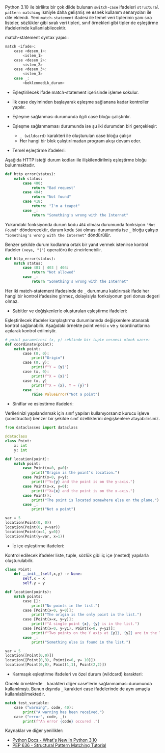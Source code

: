 Python 3.10 ile birlikte bir çok dilde bulunan `switch-case` ifadeleri `structural pattern matching` ismiyle daha gelişmiş ve esnek kullanım senaryoları ile dile eklendi. Yeni `match-statement` ifadesi ile temel veri tiplerinin yanı sıra listeler, sözlükler gibi sıralı veri tipleri, sınıf örnekleri gibi tipler de eşleştirme ifadelerinde kullanılabilecektir.

match-statement syntax yapısı:

```py
match <ifade>:
    case <desen_1>:
        <islem_1>
    case <desen_2>:
        <islem_2>
    case <desen_3>:
        <islem_3>
    case _:
        <beklenmedik_durum>
```

- Eşleştirilecek ifade match-statement içerisinde işleme sokulur.
- İlk case deyiminden başlayarak eşleşme sağlanana kadar kontroller yapılır.
- Eşleşme sağlanması durumunda ilgili case bloğu çalıştırılır.
- Eşleşme sağlanmaması durumunda ise şu iki durumdan biri gerçekleşir:
  - `_ (wildcard)` karakteri ile oluşturulan case bloğu çalışır
  - Her hangi bir blok çalıştırılmadan program akışı devam eder.

- Temel eşleştirme ifadeleri:

Aşağıda HTTP isteği durum kodları ile ilişkilendirilmiş eşleştirme bloğu bulunmaktadır.

```py
def http_error(status):
    match status:
        case 400:
            return "Bad request"
        case 404:
            return "Not found"
        case 418:
            return: "I'm a teapot"
        case _:
            return "Something's wrong with the Internet"
```

Yukarıdaki fonksiyonda durum kodu `404` olması durumunda fonksiyon `"Not Found"` dönderecektir, durum kodu `500` olması durumunda ise `_` bloğu çalışıp `"Something's wrong with the Internet"` döndürülür.

Benzer şekilde durum kodlarına ortak bir yanıt vermek istenirse kontrol ifadeler `(veya, "|")` operatörü ile zincirlenebilir.

```py
def http_error(status):
    match status:
        case 401 | 403 | 404:
            return "Not allowed"
        case _:
            return "Something's wrong with the Internet"
```

Her iki match-statement ifadesinde de `_` durumunu kaldırırsak ifade her hangi bir kontrol ifadesine girmez, dolayisiyla fonksiyonun geri donus degeri olmaz.

- Sabitler ve değişkenlerle oluşturulan eşleştirme ifadeleri:

Eşleştirilecek ifadeler karşılaştırma durumlarında değişkenlere atanarak kontrol sağlanabilir. Aşağıdaki örnekte point verisi `x` ve `y` koordinatlarına açılarak kontrol edilmiştir.

```py
# point parametresi (x, y) seklinde bir tuple nesnesi olmak uzere:
def coordinate(point):
    match point:
        case (0, 0):
            print("Origin")
        case (0, y):
            print(f"Y = {y}")
        case (x, 0):
            print(f"X = {x}")
        case (x, y)
            print(f"X = {x}, Y = {y}")
        case _:
            raise ValueError("Not a point")
```

- Siniflar ve eslestirme ifadeleri:

Verilerinizi yapılandırmak için sınıf yapıları kullanıyorsanız kurucu işleve (constructor) benzer bir şekilde sınıf özelliklerini değişkenlere atayabilirsiniz.

```py
from dataclasses import dataclass

@dataclass
class Point:
    x: int
    y: int

def location(point):
    match point:
        case Point(x=0, y=0):
            print("Origin is the point's location.")
        case Point(x=0, y=y):
            print(f"Y={y} and the point is on the y-axis.")
        case Point(x=x, y=0):
            print(f"X={x} and the point is on the x-axis.")
        case Point():
            print("The point is located somewhere else on the plane.")
        case _:
            print("Not a point")

var = 5
location(Point(0, 0))
location(Point(0, y=var))
location(Point(x=1, y=0))
location(Point(y=var, x=1))
```

- İç içe eşleştirme ifadeleri:
  
Kontrol edilecek ifadeler liste, tuple, sözlük gibi iç içe (nested) yapılarla oluşturulabilir.
```py
class Point:
    def __init__(self,x,y) -> None:
        self.x = x
        self.y = y

def location(points):
    match points:
        case []:
            print("No points in the list.")
        case [Point(x=0, y=0)]:
            print("The origin is the only point in the list.")
        case [Point(x=x, y=y)]:
            print(f"A single point {x}, {y} is in the list.")
        case [Point(x=0, y=y1), Point(x=0, y=y2)]:
            print(f"Two points on the Y axis at {y1}, {y2} are in the list.")
        case _:
            print("Something else is found in the list.")   

var = 5
location([Point(0,0)])
location([Point(0,3), Point(x=0, y= 10)])
location([Point(0,0), Point(1,1), Point(2,2)])
```

- Karmaşık eşleştirme ifadeleri ve özel durum (wildcard) karakteri:
  
Önceki örneklerde `_` karakteri diğer case'lerin sağlanmaması durumunda kullanılmıştı. Bunun dışında `_` karakteri case ifadelerinde de aynı amaçla kullanılabilmektedir.

```py
match test_variable:
    case ("warning", code, 40):
        print("A warning has been received.")
    case ("error", code, _):
        print(f"An error {code} occured .")
```


Kaynaklar ve diğer yenilikler:
- [Python Docs - What's New In Python 3.10](hhttps://docs.python.org/3.10/whatsnew/3.10.html)
- [PEP 636 - Structural Pattern Matching Tutorial](https://www.python.org/dev/peps/pep-0636/)
